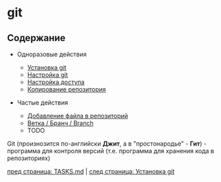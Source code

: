 # git #

## Содержание ##

* Одноразовые действия

    * [Установка git](git/install.md)
    * [Настройка git](git/setup.md)
    * [Настройка доступа](git/access.md)
    * [Копирование репозитория](git/copy-repo.md)

* Частые действия

    * [Добавление файла в репозиторий](git/add-file.md)
    * [Ветка / Бранч / Branch](git/branch.md)
    * TODO

Git (произнозится по-английски **Джит**, а в "простонародье" - **Гит**) - программа для контроля версий (т.е. программа для хранения кода в репозиториях)

[пред страница: TASKS.md](../TASKS.md) | [след страница: Установка git](git/install.md)
